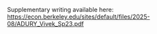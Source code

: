 Supplementary writing available here: https://econ.berkeley.edu/sites/default/files/2025-08/ADURY_Vivek_Sp23.pdf
